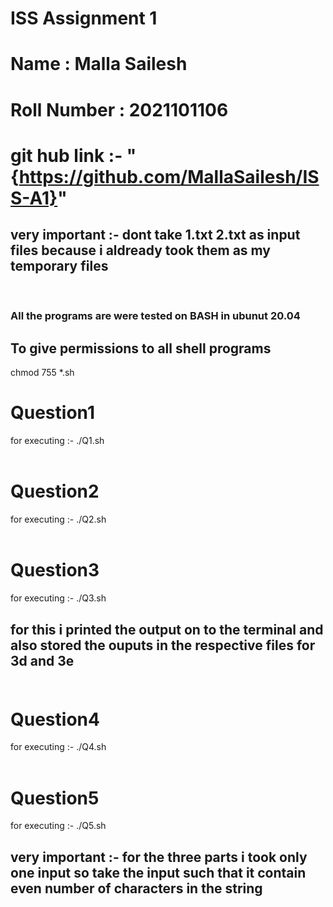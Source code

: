 # ISS Assignment 1 
# Name : Malla Sailesh
# Roll Number : 2021101106 
# git hub link :- "{https://github.com/MallaSailesh/ISS-A1}" 
## very important :- dont take 1.txt 2.txt as input files because i aldready took them as my temporary files</br>
</br>

### All the programs are were tested on BASH in ubunut 20.04

## To give permissions to all shell programs 
chmod 755 *.sh

# Question1 </br>
for executing :- ./Q1.sh </br></br>

# Question2 </br>
for executing :- ./Q2.sh </br></br>

# Question3 </br>
for executing :- ./Q3.sh 
## for this i printed the output on to the terminal and also stored the ouputs in the respective files for 3d and 3e</br></br>

# Question4 </br>
for executing :- ./Q4.sh </br></br>

# Question5 </br>
for executing :- ./Q5.sh 
## very important :- for the three parts i took only one input so take the input such that it contain even number of characters in the string </br></br>

